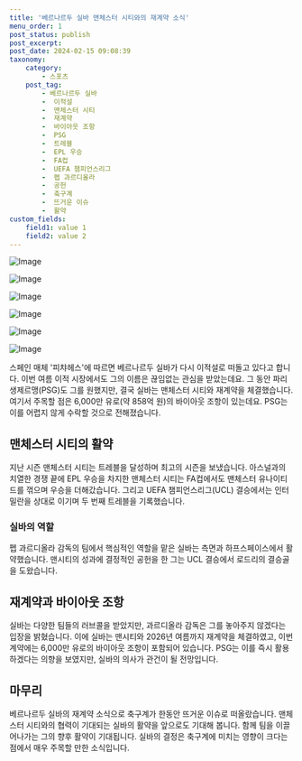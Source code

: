 ```yaml
---
title: '베르나르두 실바 맨체스터 시티와의 재계약 소식'
menu_order: 1
post_status: publish
post_excerpt: 
post_date: 2024-02-15 09:08:39
taxonomy:
    category:
        - 스포츠
    post_tag:
        - 베르나르두 실바
        -  이적설
        -  맨체스터 시티
        -  재계약
        -  바이아웃 조항
        -  PSG
        -  트레블
        -  EPL 우승
        -  FA컵
        -  UEFA 챔피언스리그
        -  펩 과르디올라
        -  공헌
        -  축구계
        -  뜨거운 이슈
        -  활약
custom_fields:
    field1: value 1
    field2: value 2
---
```


![Image](https://imgnews.pstatic.net/image/411/2024/02/13/0000041544_001_20240213125601457.png?type=w647)

![Image](https://imgnews.pstatic.net/image/411/2024/02/13/0000041544_003_20240213125601560.jpg?type=w647)

![Image](https://imgnews.pstatic.net/image/411/2024/02/13/0000041544_005_20240213125601638.jpg?type=w647)

![Image](https://imgnews.pstatic.net/image/411/2024/02/13/0000041544_006_20240213125601679.jpg?type=w647)

![Image](https://imgnews.pstatic.net/image/411/2024/02/13/0000041544_004_20240213125601600.jpg?type=w647)

![Image](https://imgnews.pstatic.net/image/411/2024/02/13/0000041544_002_20240213125601528.jpg?type=w647)

스페인 매체 '피챠헤스'에 따르면 베르나르두 실바가 다시 이적설로 떠돌고 있다고 합니다. 이번 여름 이적 시장에서도 그의 이름은 끊임없는 관심을 받았는데요. 그 동안 파리 생제르맹(PSG)도 그를 원했지만, 결국 실바는 맨체스터 시티와 재계약을 체결했습니다. 여기서 주목할 점은 6,000만 유로(약 858억 원)의 바이아웃 조항이 있는데요. PSG는 이를 어렵지 않게 수락할 것으로 전해졌습니다.
## 맨체스터 시티의 활약
지난 시즌 맨체스터 시티는 트레블을 달성하며 최고의 시즌을 보냈습니다. 아스널과의 치열한 경쟁 끝에 EPL 우승을 차지한 맨체스터 시티는 FA컵에서도 맨체스터 유나이티드를 꺾으며 우승을 더해갔습니다. 그리고 UEFA 챔피언스리그(UCL) 결승에서는 인터밀란을 상대로 이기며 두 번째 트레블을 기록했습니다.
### 실바의 역할
펩 과르디올라 감독의 팀에서 핵심적인 역할을 맡은 실바는 측면과 하프스페이스에서 활약했습니다. 맨시티의 성과에 결정적인 공헌을 한 그는 UCL 결승에서 로드리의 결승골을 도왔습니다. 
## 재계약과 바이아웃 조항
실바는 다양한 팀들의 러브콜을 받았지만, 과르디올라 감독은 그를 놓아주지 않겠다는 입장을 밝혔습니다. 이에 실바는 맨시티와 2026년 여름까지 재계약을 체결하였고, 이번 계약에는 6,000만 유로의 바이아웃 조항이 포함되어 있습니다. PSG는 이를 즉시 활용하겠다는 의향을 보였지만, 실바의 의사가 관건이 될 전망입니다.
## 마무리
베르나르두 실바의 재계약 소식으로 축구계가 한동안 뜨거운 이슈로 떠올랐습니다. 맨체스터 시티와의 협력이 기대되는 실바의 활약을 앞으로도 기대해 봅니다. 함께 팀을 이끌어나가는 그의 향후 활약이 기대됩니다. 실바의 결정은 축구계에 미치는 영향이 크다는 점에서 매우 주목할 만한 소식입니다.
